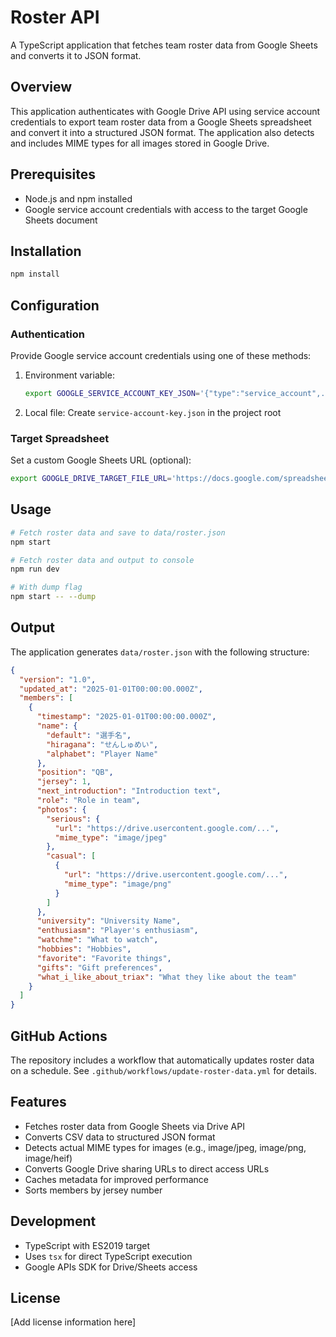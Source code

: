 # Roster API

A TypeScript application that fetches team roster data from Google Sheets and converts it to JSON format.

## Overview

This application authenticates with Google Drive API using service account credentials to export team roster data from a Google Sheets spreadsheet and convert it into a structured JSON format. The application also detects and includes MIME types for all images stored in Google Drive.

## Prerequisites

- Node.js and npm installed
- Google service account credentials with access to the target Google Sheets document

## Installation

```bash
npm install
```

## Configuration

### Authentication

Provide Google service account credentials using one of these methods:

1. Environment variable:
   ```bash
   export GOOGLE_SERVICE_ACCOUNT_KEY_JSON='{"type":"service_account",...}'
   ```

2. Local file:
   Create `service-account-key.json` in the project root

### Target Spreadsheet

Set a custom Google Sheets URL (optional):
```bash
export GOOGLE_DRIVE_TARGET_FILE_URL='https://docs.google.com/spreadsheets/d/YOUR_FILE_ID'
```

## Usage

```bash
# Fetch roster data and save to data/roster.json
npm start

# Fetch roster data and output to console
npm run dev

# With dump flag
npm start -- --dump
```

## Output

The application generates `data/roster.json` with the following structure:

```json
{
  "version": "1.0",
  "updated_at": "2025-01-01T00:00:00.000Z",
  "members": [
    {
      "timestamp": "2025-01-01T00:00:00.000Z",
      "name": {
        "default": "選手名",
        "hiragana": "せんしゅめい",
        "alphabet": "Player Name"
      },
      "position": "QB",
      "jersey": 1,
      "next_introduction": "Introduction text",
      "role": "Role in team",
      "photos": {
        "serious": {
          "url": "https://drive.usercontent.google.com/...",
          "mime_type": "image/jpeg"
        },
        "casual": [
          {
            "url": "https://drive.usercontent.google.com/...",
            "mime_type": "image/png"
          }
        ]
      },
      "university": "University Name",
      "enthusiasm": "Player's enthusiasm",
      "watchme": "What to watch",
      "hobbies": "Hobbies",
      "favorite": "Favorite things",
      "gifts": "Gift preferences",
      "what_i_like_about_triax": "What they like about the team"
    }
  ]
}
```

## GitHub Actions

The repository includes a workflow that automatically updates roster data on a schedule. See `.github/workflows/update-roster-data.yml` for details.

## Features

- Fetches roster data from Google Sheets via Drive API
- Converts CSV data to structured JSON format
- Detects actual MIME types for images (e.g., image/jpeg, image/png, image/heif)
- Converts Google Drive sharing URLs to direct access URLs
- Caches metadata for improved performance
- Sorts members by jersey number

## Development

- TypeScript with ES2019 target
- Uses `tsx` for direct TypeScript execution
- Google APIs SDK for Drive/Sheets access

## License

[Add license information here]